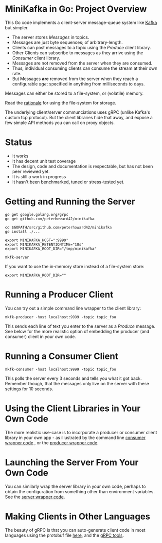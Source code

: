 # MiniKafka in Go: Project Overview

This Go code implements a client-server message-queue system 
like [Kafka](https://kafka.apache.org/) but simpler.

- The server stores *Messages* in topics.
- Messages are just byte sequences; of arbitrary-length.
- Clients can post messages to a topic using the *Produce* client library.
- Other Clients can subscribe to messages as they arrive using the
  *Consumer* client library.
- Messages are not removed from the server when they are consumed.
- Thus, individual consuming clients can consume the stream at their own rate.
- But Messages **are** removed from the server when they reach a configurable
  *age*; specified in anything from milliseconds to days.

Messages can either be stored to a file-system, or (volatile) memory.

Read the [rationale](docs/file_storage_rationale.md) for using the file-system 
for storage.

The underlying client/server communciations uses gRPC (unlike Kafka's custom tcp
protocol). But the client libraries hide that away, and expose a few simple API 
methods you can call on proxy objects.

# Status

- It works
- It has decent unit test coverage
- The design, code and documentation is respectable, but has not been peer
  reviewed yet.
- It is still a work in progress
- It hasn't been benchmarked, tuned or stress-tested yet.

# Getting and Running the Server

    go get google.golang.org/grpc
    go get github.com/peterhoward42/minikafka

    cd $GOPATH/src/github.com/peterhoward42/minikafka
    go install ./...

    export MINIKAFKA_HOST=":9999"
    export MINIKAFKA_RETENTIONTIME="10s"
    export MINIKAFKA_ROOT_DIR="/tmp/minikafka"

    mkfk-server

If you want to use the in-memory store instead of a file-system store:

    export MINIKAFKA_ROOT_DIR=""

# Running a Producer Client

You can try out a simple command line wrapper to the client library:

    mkfk-producer -host localhost:9999 -topic topic_foo

This sends each line of text you enter to the server as a *Produce* message.
See below for the more realistic option of embedding the producer (and consumer) 
client in your own code.

# Running a Consumer Client

    mkfk-consumer -host localhost:9999 -topic topic_foo

This polls the server every 3 seconds and tells you what it got back.
Remember though, that the messages only live on the server with these settings
for 10 seconds.

# Using the Client Libraries in Your Own Code

The more realistic use-case is to incorporate a producer or consumer client
library in your own app - as illustrated by the command line 
[consumer wrapper code](cli/client/mkfk-consumer/runconsumer.go)., or the 
[producer wrapper code](cli/client/mkfk-producer/runproducer.go).


# Launching the Server From Your Own Code

You can similarly wrap the server library in your own code, perhaps to obtain the
configuration from something other than environment variables. See the [server
wrapper code](cli/mkfk-server/runsvr.go).


# Making Clients in Other Languages

The beauty of gRPC is that you can auto-generate client code in most languages
using the protobuf file [here](protocol/minikafka.proto), and 
the [gRPC tools](https://grpc.io/).
